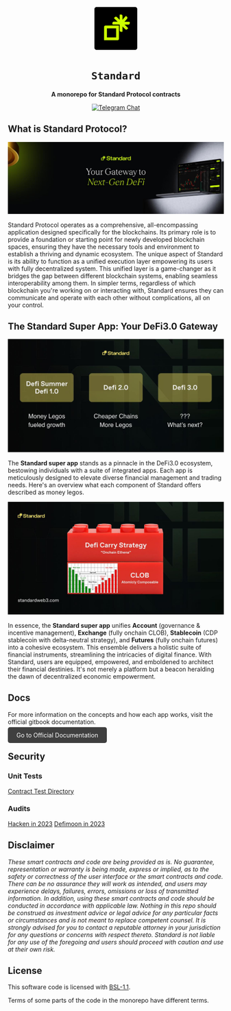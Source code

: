 <div align="center">

<img src="./media/standard_profile.png" width=100/>

  <h1><code>Standard</code></h1>

  <p>
    <strong>A monorepo for Standard Protocol contracts</strong>
  </p>

  <p>
    <a href="https://t.me/standard_protocol"><img alt="Telegram Chat" src="https://img.shields.io/badge/telegram-chat-blue?logo=telegram"></a>
  </p>
</div>

## What is Standard Protocol?
![overview](./media/overview.jpg)

Standard Protocol operates as a comprehensive, all-encompassing application designed specifically for the blockchains. Its primary role is to provide a foundation or starting point for newly developed blockchain spaces, ensuring they have the necessary tools and environment to establish a thriving and dynamic ecosystem. The unique aspect of Standard is its ability to function as a unified execution layer empowering its users with fully decentralized system. This unified layer is a game-changer as it bridges the gap between different blockchain systems, enabling seamless interoperability among them. In simpler terms, regardless of which blockchain you're working on or interacting with, Standard ensures they can communicate and operate with each other without complications, all on your control.

## The Standard Super App: Your DeFi3.0 Gateway
![overview](./media/defi3.0.png)

The **Standard super app** stands as a pinnacle in the DeFi3.0 ecosystem, bestowing individuals with a suite of integrated apps. Each app is meticulously designed to elevate diverse financial management and trading needs. Here's an overview what each component of Standard offers described as money legos.

![overview](./media/components_overview.png)

In essence, the **Standard super app** unifies **Account** (governance & incentive management), **Exchange** (fully onchain CLOB), **Stablecoin** (CDP stablecoin with delta-neutral strategy), and **Futures** (fully onchain futures) into a cohesive ecosystem. This ensemble delivers a holistic suite of financial instruments, streamlining the intricacies of digital finance. With Standard, users are equipped, empowered, and emboldened to architect their financial destinies. It's not merely a platform but a beacon heralding the dawn of decentralized economic empowerment.

## Docs

For more information on the concepts and how each app works, visit the official gitbook documentation.

<a href="https://learn.standardweb3.com" target="_blank" style="background-color:#3F3F3F; color: white; padding: 10px 20px; text-decoration: none; border-radius: 5px;">Go to Official Documentation</a>


## Security

### Unit Tests
[Contract Test Directory](./test)

### Audits
[Hacken in 2023](./audits/hacken-2023)
[Defimoon in 2023](./audits/defimoon-2023)

## Disclaimer

_These smart contracts and code are being provided as is. No guarantee, representation or warranty is being made, express or implied, as to the safety or correctness of the user interface or the smart contracts and code. There can be no assurance they will work as intended, and users may experience delays, failures, errors, omissions or loss of transmitted information. In addition, using these smart contracts and code should be conducted in accordance with applicable law. Nothing in this repo should be construed as investment advice or legal advice for any particular facts or circumstances and is not meant to replace competent counsel. It is strongly advised for you to contact a reputable attorney in your jurisdiction for any questions or concerns with respect thereto. Standard is not liable for any use of the foregoing and users should proceed with caution and use at their own risk._

## License

This software code is licensed with [BSL-1.1](./LICENSE).

Terms of some parts of the code in the monorepo have different terms.

